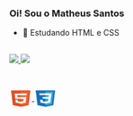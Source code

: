 ### Oi! Sou o Matheus Santos
- 🌱 Estudando HTML e CSS

##

<div>
  <a href="https://github.com/Setthing">
  <img height="180em" src="https://github-readme-stats.vercel.app/api?username=Setthing&show_icons=true&theme=tokyonight&include_all_commits=true&count_private=true"/>
  <img height="180em" src="https://github-readme-stats.vercel.app/api/top-langs/?username=Setthing&layout=compact&langs_count=7&theme=tokyonight&count_private=true"/>
</div>

  ##
  
 <div style="display: inline_block"><br>
  <img align="center" alt="Will-HTML" height="30" width="40" src="https://raw.githubusercontent.com/devicons/devicon/master/icons/html5/html5-original.svg">
  <img align="center" alt="Will-CSS" height="30" width="40" src="https://raw.githubusercontent.com/devicons/devicon/master/icons/css3/css3-original.svg">
  <!--img align="center" alt="Will-PHP" height="30" width="40" src="https://raw.githubusercontent.com/devicons/devicon/master/icons/php/php-original.svg"-->
</div>
